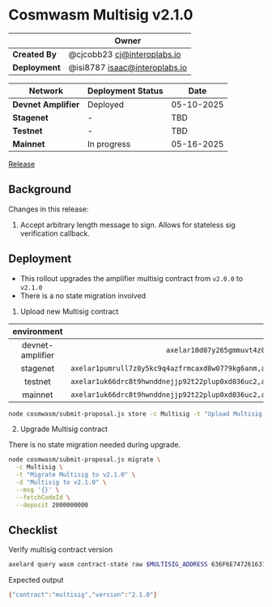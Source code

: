 # Cosmwasm Multisig v2.1.0

|  | **Owner** |
|-----------|------------|
| **Created By** | @cjcobb23 <cj@interoplabs.io> |
| **Deployment** | @isi8787 <isaac@interoplabs.io> |

| **Network** | **Deployment Status** | **Date** |
|-------------|----------------------|----------|
| **Devnet Amplifier** | Deployed | 05-10-2025 |
| **Stagenet** | - | TBD |
| **Testnet** | - | TBD |
| **Mainnet** | In progress | 05-16-2025 |

[Release](https://github.com/axelarnetwork/axelar-amplifier/releases/tag/multisig-v2.1.0)

## Background

Changes in this release:

1. Accept arbitrary length message to sign. Allows for stateless sig verification callback.

## Deployment

- This rollout upgrades the amplifier multisig contract from `v2.0.0` to `v2.1.0`
- There is a no state migration involved

1. Upload new Multisig contract

| environment | INIT_ADDRESSES    |  RUN_AS_ACCOUNT |
| :-----: | :---: | :---: |
| devnet-amplifier | `axelar10d07y265gmmuvt4z0w9aw880jnsr700j7v9daj,axelar1zlr7e5qf3sz7yf890rkh9tcnu87234k6k7ytd9`  | `axelar10d07y265gmmuvt4z0w9aw880jnsr700j7v9daj`   |
| stagenet | `axelar1pumrull7z8y5kc9q4azfrmcaxd8w0779kg6anm,axelar10d07y265gmmuvt4z0w9aw880jnsr700j7v9daj,axelar12qvsvse32cjyw60ztysd3v655aj5urqeup82ky`    | `axelar10d07y265gmmuvt4z0w9aw880jnsr700j7v9daj`   |
| testnet | `axelar1uk66drc8t9hwnddnejjp92t22plup0xd036uc2,axelar10d07y265gmmuvt4z0w9aw880jnsr700j7v9daj,axelar12f2qn005d4vl03ssjq07quz6cja72w5ukuchv7`   | `axelar10d07y265gmmuvt4z0w9aw880jnsr700j7v9daj`   |
| mainnet | `axelar1uk66drc8t9hwnddnejjp92t22plup0xd036uc2,axelar10d07y265gmmuvt4z0w9aw880jnsr700j7v9daj,axelar1nctnr9x0qexemeld5w7w752rmqdsqqv92dw9am`   | `axelar10d07y265gmmuvt4z0w9aw880jnsr700j7v9daj`   |

```bash
node cosmwasm/submit-proposal.js store -c Multisig -t "Upload Multisig contract v2.1.0" -d "Upload Multisig contract v2.1.0" -r $RUN_AS_ACCOUNT --deposit 2000000000 --instantiateAddresses $INIT_ADDRESSES --version 2.1.0
```

2. Upgrade Multisig contract

There is no state migration needed during upgrade.

```bash
node cosmwasm/submit-proposal.js migrate \
  -c Multisig \
  -t "Migrate Multisig to v2.1.0" \
  -d "Multisig to v2.1.0" \
  --msg '{}' \
  --fetchCodeId \
  --deposit 2000000000
```

## Checklist

Verify multisig contract version

```bash
axelard query wasm contract-state raw $MULTISIG_ADDRESS 636F6E74726163745F696E666F -o json | jq -r '.data' | base64 -d
```
Expected output

```bash
{"contract":"multisig","version":"2.1.0"}
```


